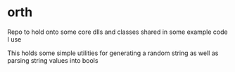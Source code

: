 # orth
Repo to hold onto some core dlls and classes shared in some example code I use

This holds some simple utilities for generating a random string as well as parsing string values into bools
